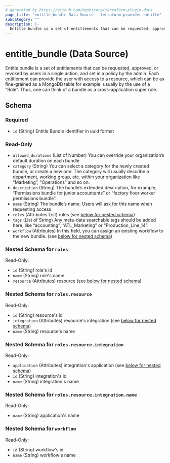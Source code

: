 ```yaml
---
# generated by https://github.com/hashicorp/terraform-plugin-docs
page_title: "entitle_bundle Data Source - terraform-provider-entitle"
subcategory: ""
description: |-
  Entitle bundle is a set of entitlements that can be requested, approved, or revoked by users in a single action, and set in a policy by the admin. Each entitlement can provide the user with access to a resource, which can be as fine-grained as a MongoDB table for example, usually by the use of a “Role”. Thus, one can think of a bundle as a cross-application super role.
---
```


# entitle_bundle (Data Source)

Entitle bundle is a set of entitlements that can be requested, approved, or revoked by users in a single action, and set in a policy by the admin. Each entitlement can provide the user with access to a resource, which can be as fine-grained as a MongoDB table for example, usually by the use of a “Role”. Thus, one can think of a bundle as a cross-application super role.



<!-- schema generated by tfplugindocs -->
## Schema

### Required

- `id` (String) Entitle Bundle identifier in uuid format

### Read-Only

- `allowed_durations` (List of Number) You can override your organization’s default duration on each bundle
- `category` (String) You can select a category for the newly created bundle, or create a new one. The category will usually describe a department, working group, etc. within your organization like “Marketing”, “Operations” and so on.
- `description` (String) The bundle’s extended description, for example, “Permissions bundle for junior accountants” or “factory floor worker permissions bundle”.
- `name` (String) The bundle’s name. Users will ask for this name when requesting access.
- `roles` (Attributes List) roles (see [below for nested schema](#nestedatt--roles))
- `tags` (List of String) Any meta-data searchable tags should be added here, like “accounting”, “ATL_Marketing” or “Production_Line_14”.
- `workflow` (Attributes) In this field, you can assign an existing workflow to the new bundle. (see [below for nested schema](#nestedatt--workflow))

<a id="nestedatt--roles"></a>
### Nested Schema for `roles`

Read-Only:

- `id` (String) role's id
- `name` (String) role's name
- `resource` (Attributes) resource (see [below for nested schema](#nestedatt--roles--resource))

<a id="nestedatt--roles--resource"></a>
### Nested Schema for `roles.resource`

Read-Only:

- `id` (String) resource's id
- `integration` (Attributes) resource's integration (see [below for nested schema](#nestedatt--roles--resource--integration))
- `name` (String) resource's name

<a id="nestedatt--roles--resource--integration"></a>
### Nested Schema for `roles.resource.integration`

Read-Only:

- `application` (Attributes) integration's application (see [below for nested schema](#nestedatt--roles--resource--integration--application))
- `id` (String) integration's id
- `name` (String) integration's name

<a id="nestedatt--roles--resource--integration--application"></a>
### Nested Schema for `roles.resource.integration.name`

Read-Only:

- `name` (String) application's name





<a id="nestedatt--workflow"></a>
### Nested Schema for `workflow`

Read-Only:

- `id` (String) workflow's id
- `name` (String) workflow's name
